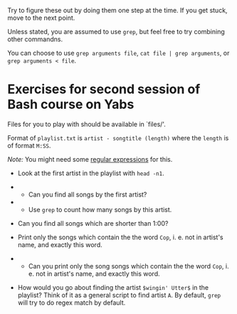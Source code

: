 Try to figure these out by doing them one step at the time. If you get stuck, move to the next point.

Unless stated, you are assumed to use `grep`, but feel free to try combining other commandns.

You can choose to use `grep arguments file`, `cat file | grep arguments`, or `grep arguments < file`.

# Exercises for second session of Bash course on Yabs #

Files for you to play with should be available in `files/'.

Format of `playlist.txt` is `artist - songtitle (length)` where the `length` is of format `M:SS`.

*Note:* You might need some [regular expressions](https://en.wikipedia.org/wiki/Regular_expression) for this.

* Look at the first artist in the playlist with `head -n1`.

* * Can you find all songs by the first artist?

* * Use `grep` to count how many songs by this artist.

* Can you find all songs which are shorter than 1:00?

* Print only the songs which contain the the word `Cop`, i. e. not in artist's name, and exactly this word.

* * Can you print only the song songs which contain the the word `Cop`, i. e. not in artist's name, and exactly this word.

* How would you go about finding the artist `$wingin' Utter$` in the playlist? Think of it as a general script to find artist `A`. By default, `grep` will try to do regex match by default.

